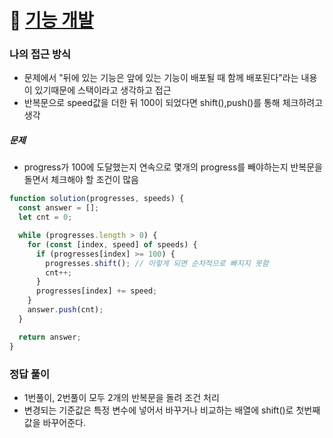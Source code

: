 # 🔗 [기능 개발](https://school.programmers.co.kr/learn/courses/30/lessons/42586)

### 나의 접근 방식

- 문제에서 "뒤에 있는 기능은 앞에 있는 기능이 배포될 때 함께 배포된다"라는 내용이 있기때문에 스택이라고 생각하고 접근
- 반복문으로 speed값을 더한 뒤 100이 되었다면 shift(),push()를 통해 체크하려고 생각

##### 문제

- progress가 100에 도달했는지 연속으로 몇개의 progress를 빼야하는지 반복문을 돌면서 체크해야 할 조건이 많음

```javascript
function solution(progresses, speeds) {
  const answer = [];
  let cnt = 0;

  while (progresses.length > 0) {
    for (const [index, speed] of speeds) {
      if (progresses[index] >= 100) {
        progresses.shift(); // 이렇게 되면 순차적으로 빠지지 못함
        cnt++;
      }
      progresses[index] += speed;
    }
    answer.push(cnt);
  }

  return answer;
}
```

### 정답 풀이

- 1번풀이, 2번풀이 모두 2개의 반복문을 돌려 조건 처리
- 변경되는 기준값은 특정 변수에 넣어서 바꾸거나 비교하는 배열에 shift()로 첫번째값을 바꾸어준다.

